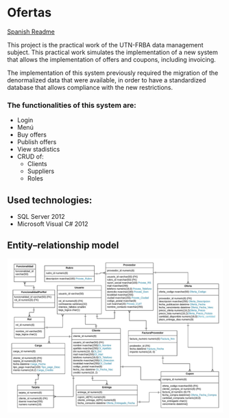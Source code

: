 # Ofertas

[Spanish Readme](https://github.com/julian-0/Ofertas/blob/master/README_ES.md)

This project is the practical work of the UTN-FRBA data management subject.
This practical work simulates the implementation of a new system that allows the implementation of offers and coupons, including invoicing.

The implementation of this system previously required the migration of the denormalized data that were available, in order to have a standardized database that allows compliance with the new restrictions.

### The functionalities of this system are:
* Login
* Menú
* Buy offers
* Publish offers
* View stadistics
* CRUD of:
  * Clients
  * Suppliers
  * Roles

## Used technologies:
* SQL Server 2012
* Microsoft Visual C# 2012

## Entity–relationship model
![Entity–relationship model](https://github.com/julian-0/Ofertas/blob/master/DER%20Ofertas%202C2019%20NUNCA_INJOIN.jpeg)
